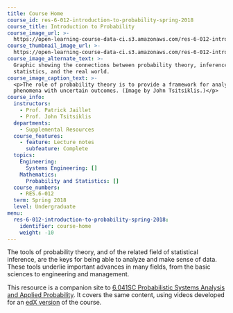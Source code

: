 ```yaml
---
title: Course Home
course_id: res-6-012-introduction-to-probability-spring-2018
course_title: Introduction to Probability
course_image_url: >-
  https://open-learning-course-data-ci.s3.amazonaws.com/res-6-012-introduction-to-probability-spring-2018/15f66b6f0289f4b4f3e9577b7c264182_res-6-012s18.jpg
course_thumbnail_image_url: >-
  https://open-learning-course-data-ci.s3.amazonaws.com/res-6-012-introduction-to-probability-spring-2018/af381783ee49d0c853367ba46bdf21bc_res-6-012s18-th.jpg
course_image_alternate_text: >-
  Graphic showing the connections between probability theory, inference and
  statistics, and the real world.
course_image_caption_text: >-
  <p>The role of probability theory is to provide a framework for analyzing
  phenomena with uncertain outcomes. (Image by John Tsitsiklis.)</p>
course_info:
  instructors:
    - Prof. Patrick Jaillet
    - Prof. John Tsitsiklis
  departments:
    - Supplemental Resources
  course_features:
    - feature: Lecture notes
      subfeature: Complete
  topics:
    Engineering:
      Systems Engineering: []
    Mathematics:
      Probability and Statistics: []
  course_numbers:
    - RES.6-012
  term: Spring 2018
  level: Undergraduate
menu:
  res-6-012-introduction-to-probability-spring-2018:
    identifier: course-home
    weight: -10
---
```

The tools of probability theory, and of the related field of statistical inference, are the keys for being able to analyze and make sense of data. These tools underlie important advances in many fields, from the basic sciences to engineering and management.

This resource is a companion site to [6.041SC Probabilistic Systems Analysis and Applied Probability](./resolveuid/bb36e37dde28d3a69c2e7565384a0c62). It covers the same content, using videos developed for an [edX version](https://www.edx.org/) of the course.
